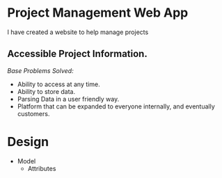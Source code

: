 # Project Management Web App 
I have created a website to help manage projects

## **Accessible Project Information.**

*Base Problems Solved:*
- Ability to access at any time. 
- Ability to store data. 
- Parsing Data in a user friendly way. 
- Platform that can be expanded to everyone internally, and eventually customers. 
  
# Design

- Model 
  - Attributes



